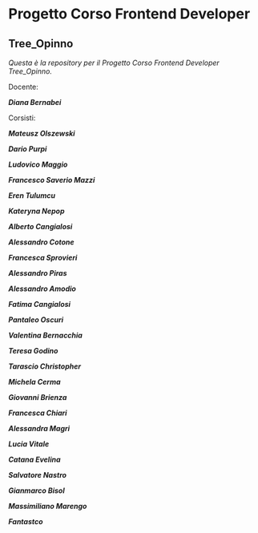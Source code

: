 # Progetto Corso Frontend Developer

## Tree_Opinno

_Questa è la repository per il Progetto Corso Frontend Developer Tree_Opinno._

Docente: 

**_Diana Bernabei_**

Corsisti:

**_Mateusz Olszewski_**

**_Dario Purpi_**

**_Ludovico Maggio_**

**_Francesco Saverio Mazzi_**

**_Eren Tulumcu_**

**_Kateryna Nepop_**

**_Alberto Cangialosi_**

**_Alessandro Cotone_**

**_Francesca Sprovieri_**

**_Alessandro Piras_**

**_Alessandro Amodio_**

**_Fatima Cangialosi_**

**_Pantaleo Oscuri_**

**_Valentina Bernacchia_**

**_Teresa Godino_**

**_Tarascio Christopher_**

**_Michela Cerma_**

**_Giovanni Brienza_**

**_Francesca Chiari_**

**_Alessandra Magri_**

**_Lucia Vitale_**

**_Catana Evelina_**

**_Salvatore Nastro_**

**_Gianmarco Bisol_**

**_Massimiliano Marengo_**

**_Fantastco_**